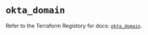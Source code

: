 # `okta_domain`

Refer to the Terraform Registory for docs: [`okta_domain`](https://registry.terraform.io/providers/okta/okta/4.0.0/docs/resources/domain).
